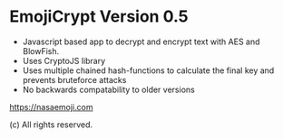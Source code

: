 # EmojiCrypt Version 0.5
- Javascript based app to decrypt and encrypt text with AES and BlowFish.
- Uses CryptoJS library
- Uses multiple chained hash-functions to calculate the final key and prevents bruteforce attacks
- No backwards compatability to older versions

https://nasaemoji.com

(c) All rights reserved.
